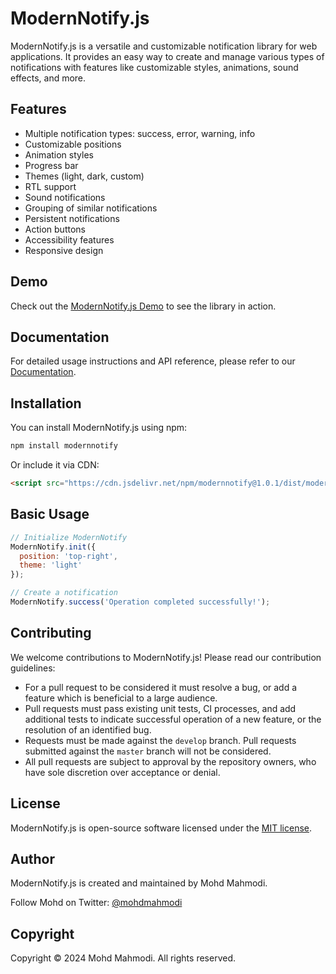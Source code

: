 # ModernNotify.js

ModernNotify.js is a versatile and customizable notification library for web applications. It provides an easy way to create and manage various types of notifications with features like customizable styles, animations, sound effects, and more.

## Features

- Multiple notification types: success, error, warning, info
- Customizable positions
- Animation styles
- Progress bar
- Themes (light, dark, custom)
- RTL support
- Sound notifications
- Grouping of similar notifications
- Persistent notifications
- Action buttons
- Accessibility features
- Responsive design

## Demo

Check out the [ModernNotify.js Demo](https://your-demo-link-here.com) to see the library in action.

## Documentation

For detailed usage instructions and API reference, please refer to our [Documentation](https://your-documentation-link-here.com).

## Installation

You can install ModernNotify.js using npm:

```bash
npm install modernnotify
```

Or include it via CDN:

```html
<script src="https://cdn.jsdelivr.net/npm/modernnotify@1.0.1/dist/modernnotify.min.js"></script>
```

## Basic Usage

```javascript
// Initialize ModernNotify
ModernNotify.init({
  position: 'top-right',
  theme: 'light'
});

// Create a notification
ModernNotify.success('Operation completed successfully!');
```

## Contributing

We welcome contributions to ModernNotify.js! Please read our contribution guidelines:

- For a pull request to be considered it must resolve a bug, or add a feature which is beneficial to a large audience.
- Pull requests must pass existing unit tests, CI processes, and add additional tests to indicate successful operation of a new feature, or the resolution of an identified bug.
- Requests must be made against the `develop` branch. Pull requests submitted against the `master` branch will not be considered.
- All pull requests are subject to approval by the repository owners, who have sole discretion over acceptance or denial.

## License

ModernNotify.js is open-source software licensed under the [MIT license](https://opensource.org/licenses/MIT).

## Author

ModernNotify.js is created and maintained by Mohd Mahmodi. 

Follow Mohd on Twitter: [@mohdmahmodi](https://twitter.com/mohdmahmodi)

## Copyright

Copyright © 2024 Mohd Mahmodi. All rights reserved.